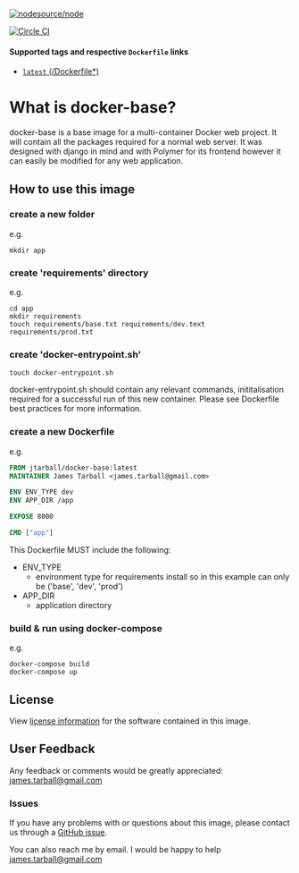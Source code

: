 [![nodesource/node](http://dockeri.co/image/jtarball/docker-base)](https://hub.docker.com/r/jtarball/docker-base/)

[![Circle CI](https://circleci.com/gh/JTarball/docker-base.svg?style=svg)](https://circleci.com/gh/JTarball/docker-base)

#### Supported tags and respective `Dockerfile` links

-	[`latest` (/Dockerfile*)](https://github.com/JTarball/docker-base/blob/master/Dockerfile)

# What is docker-base?

docker-base is a base image for a multi-container Docker web project. It will contain all the packages required for a normal web server. It was designed with django in mind and with Polymer for its frontend however it can easily be modified for any web application.



## How to use this image
### create a new folder
e.g.
```console
mkdir app
```
### create 'requirements' directory
e.g.
```console
cd app
mkdir requirements
touch requirements/base.txt requirements/dev.text requirements/prod.txt
```
### create 'docker-entrypoint.sh'
```console
touch docker-entrypoint.sh
```

docker-entrypoint.sh should contain any relevant commands, inititalisation required for a successful run of this new container. Please see Dockerfile best practices for more information.

### create a new Dockerfile
e.g.
```dockerfile
FROM jtarball/docker-base:latest
MAINTAINER James Tarball <james.tarball@gmail.com>

ENV ENV_TYPE dev
ENV APP_DIR /app

EXPOSE 8000

CMD ["app"]
```

This Dockerfile MUST include the following:
* ENV_TYPE
  - environment type for requirements install so in this example can only be ('base', 'dev', 'prod')
* APP_DIR
  - application directory

### build & run using docker-compose
e.g.
```console
docker-compose build
docker-compose up 
```

## License

View [license information](https://github.com/JTarball/docker-base/blob/master/LICENSE) for the software contained in this image.

## User Feedback

Any feedback or comments  would be greatly appreciated: <james.tarball@gmail.com>

### Issues

If you have any problems with or questions about this image, please contact us through a [GitHub issue](https://github.com/JTarball/docker-base/issues).

You can also reach me by email. I would be happy to help  <james.tarball@gmail.com>
